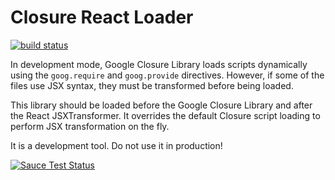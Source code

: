 Closure React Loader
====================

[![build status](https://travis-ci.org/ctalau/closure-react-loader.svg)](https://travis-ci.org/ctalau/closure-react-loader)

In development mode, Google Closure Library loads scripts dynamically 
using the `goog.require` and `goog.provide` directives. However, if some
of the files use JSX syntax, they must be transformed before being loaded.

This library should be loaded before the Google Closure Library and after 
the React JSXTransformer. It overrides the default Closure script loading
to perform JSX transformation on the fly. 

It is a development tool. Do not use it in production!

[![Sauce Test Status](https://saucelabs.com/browser-matrix/ctalau.svg)](https://saucelabs.com/u/ctalau)

